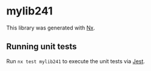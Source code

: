 # mylib241

This library was generated with [Nx](https://nx.dev).

## Running unit tests

Run `nx test mylib241` to execute the unit tests via [Jest](https://jestjs.io).
